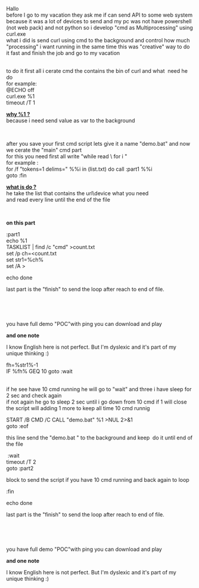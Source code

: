 <p>Hallo <br />before I go to my vacation they ask me if can send API to some web system because it was a lot of devices to send and my pc was not have powershell (not web pack) and not python so i develop "cmd as Multiprocessing" using curl.exe <br />what i did is send curl using cmd to the background and control how much "processing" i want running in the same time this was "creative" way to do it fast and finish the job and go to my vacation</p>
<p><br /> to do it first all i cerate cmd the contains the bin of curl and what&nbsp; need he do <br />for example:<br />@ECHO off<br />curl.exe %1<br />timeout /T 1</p>
<p><span style="text-decoration: underline;"><strong>why %1 ?</strong></span><br />because i need send value as var to the background</p>
<p>&nbsp;</p>
<p>after you save your first cmd script lets give it a name "demo.bat" and now we cerate the "main" cmd part<br />for this you need first all write "while read \ for i " <br />for example :<br />for /f "tokens=1 delims=" %%i in (list.txt) do call :part1 %%i<br />goto :fin</p>
<p><span style="text-decoration: underline;"><strong>what is do ?</strong></span><br />he take the list that contains the url\device what you need<br />and read every line until the end of the file</p>
<p>&nbsp;</p>
<p><strong>on this part</strong></p>
<p>:part1<br />echo %1<br />TASKLIST | find /c "cmd" &gt;count.txt<br />set /p ch=&lt;count.txt<br />set str1=%ch%<br />set /A >
<p>echo done</p>
<p>last part is the "finish" to send the loop after reach to end of file.</p>
<p>&nbsp;</p>
<p>&nbsp;</p>
<p>you have full demo "POC"with ping you can download and play</p>
<p><strong>and one note</strong></p>
<p><span id="result_box" class="" lang="en"><span class="">I know English here is not perfect.</span> <span class="">But I'm dyslexic and it's part of my unique thinking :)</span></span></p>fh=%str1%-1<br />IF %fh% GEQ 10 goto :wait<br /><br /></p>
<p>if he see have 10 cmd running he will go to "wait" and three i have sleep for 2 sec and check again<br />if not again he go to sleep 2 sec until i go down from 10 cmd if 1 will close the script will adding 1 more to keep all time 10 cmd runnig</p>
<p>START /B CMD /C CALL "demo.bat" %1 &gt;NUL 2&gt;&amp;1<br />goto :eof</p>
<p>this line send the "demo.bat " to the background and keep&nbsp; do it until end of the file</p>
<p>&nbsp;:wait<br />timeout /T 2<br />goto :part2</p>
<p>block to send the script if you have 10 cmd running and back again to loop</p>
<p>:fin</p>
<p>echo done</p>
<p>last part is the "finish" to send the loop after reach to end of file.</p>
<p>&nbsp;</p>
<p>&nbsp;</p>
<p>you have full demo "POC"with ping you can download and play</p>
<p><strong>and one note</strong></p>
<p><span id="result_box" class="" lang="en"><span class="">I know English here is not perfect.</span> <span class="">But I'm dyslexic and it's part of my unique thinking :)</span></span></p>

